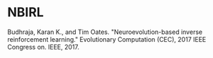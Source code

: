 NBIRL
=====

Budhraja, Karan K., and Tim Oates. "Neuroevolution-based inverse reinforcement learning." Evolutionary Computation (CEC), 2017 IEEE Congress on. IEEE, 2017.
